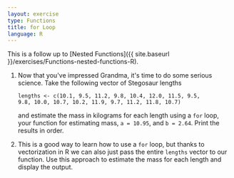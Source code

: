 ```yaml
---
layout: exercise
type: Functions
title: for Loop
language: R
---
```


This is a follow up to [Nested Functions]({{ site.baseurl }}/exercises/Functions-nested-functions-R).

1.  Now that you've impressed Grandma, it's time to do some serious science.
    Take the following vector of Stegosaur lengths

    ```
    lengths <- c(10.1, 9.5, 11.2, 9.8, 10.4, 12.0, 11.5, 9.5,
	9.8, 10.0, 10.7, 10.2, 11.9, 9.7, 11.2, 11.8, 10.7)
	```

	and estimate the mass in kilograms for each length using a `for` loop,
	your function for estimating mass, `a = 10.95`, and `b = 2.64`. Print the
	results in order.

2. This is a good way to learn how to use a `for` loop, but thanks to vectorization
in R we can also just pass the entire `lengths` vector to our function. Use this
approach to estimate the mass for each length and display the output.
